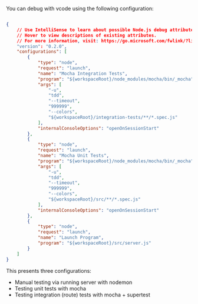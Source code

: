 You can debug with vcode using the following configuration:

```json

{
    // Use IntelliSense to learn about possible Node.js debug attributes.
    // Hover to view descriptions of existing attributes.
    // For more information, visit: https://go.microsoft.com/fwlink/?linkid=830387
    "version": "0.2.0",
    "configurations": [
        {
            "type": "node",
            "request": "launch",
            "name": "Mocha Integration Tests",
            "program": "${workspaceRoot}/node_modules/mocha/bin/_mocha",
            "args": [
                "-u",
                "tdd",
                "--timeout",
                "999999",
                "--colors",
                "${workspaceRoot}/integration-tests/**/*.spec.js"
            ],
            "internalConsoleOptions": "openOnSessionStart"
        },
        {
            "type": "node",
            "request": "launch",
            "name": "Mocha Unit Tests",
            "program": "${workspaceRoot}/node_modules/mocha/bin/_mocha",
            "args": [
                "-u",
                "tdd",
                "--timeout",
                "999999",
                "--colors",
                "${workspaceRoot}/src/**/*.spec.js"
            ],
            "internalConsoleOptions": "openOnSessionStart"
        },
        {
            "type": "node",
            "request": "launch",
            "name": "Launch Program",
            "program": "${workspaceRoot}/src/server.js"
        }
    ]
}

```

This presents three configurations:

- Manual testing via running server with nodemon
- Testing unit tests with mocha
- Testing integration (route) tests with mocha + supertest


